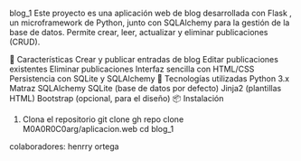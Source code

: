 blog_1
Este proyecto es una aplicación web de blog desarrollada con Flask , un microframework de Python, junto con SQLAlchemy para la gestión de la base de datos. Permite crear, leer, actualizar y eliminar publicaciones (CRUD).

🚀 Características
Crear y publicar entradas de blog
Editar publicaciones existentes
Eliminar publicaciones
Interfaz sencilla con HTML/CSS
Persistencia con SQLite y SQLAlchemy
🧰 Tecnologías utilizadas
Python 3.x
Matraz
SQLAlchemy
SQLite (base de datos por defecto)
Jinja2 (plantillas HTML)
Bootstrap (opcional, para el diseño)
📦 Instalación
1. Clona el repositorio
git clone gh repo clone M0A0R0C0arg/aplicacion.web
cd blog_1

colaboradores: henrry ortega

